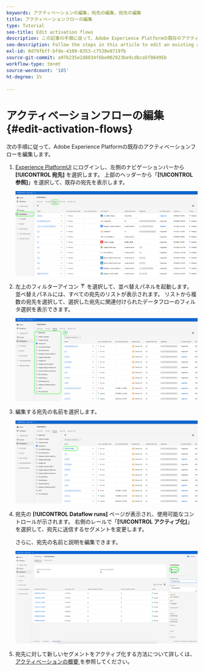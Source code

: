 ```yaml
---
keywords: アクティベーションの編集，宛先の編集，宛先の編集
title: アクティベーションフローの編集
type: Tutorial
seo-title: Edit activation flows
description: この記事の手順に従って、Adobe Experience Platformの既存のアクティベーションフローを編集します。
seo-description: Follow the steps in this article to edit an existing activation flow in Adobe Experience Platform.
exl-id: 0d79fbff-bfde-4109-8353-c7530e9719fb
source-git-commit: a97b235e2d8834f6be002923be9cdbca5f08495b
workflow-type: tm+mt
source-wordcount: '185'
ht-degree: 1%

---
```


# アクティベーションフローの編集 {#edit-activation-flows}

次の手順に従って、Adobe Experience Platformの既存のアクティベーションフローを編集します。

1. [Experience PlatformUI](https://platform.adobe.com/) にログインし、左側のナビゲーションバーから **[!UICONTROL 宛先]** を選択します。 上部のヘッダーから「**[!UICONTROL 参照]**」を選択して、既存の宛先を表示します。

   ![宛先の参照](../assets/ui/edit-activation/browse-destinations.png)

2. 左上のフィルターアイコン ![ フィルターアイコン ](../assets/ui/edit-activation/filter.png) を選択して、並べ替えパネルを起動します。 並べ替えパネルには、すべての宛先のリストが表示されます。 リストから複数の宛先を選択して、選択した宛先に関連付けられたデータフローのフィルタ選択を表示できます。

   ![宛先のフィルター](../assets/ui/edit-activation/filter-destinations.png)

3. 編集する宛先の名前を選択します。

   ![宛先の選択](../assets/ui/edit-activation/destination-select.png)

4. 宛先の **[!UICONTROL Dataflow runs]** ページが表示され、使用可能なコントロールが示されます。 右側のレールで「**[!UICONTROL アクティブ化]**」を選択して、宛先に送信するセグメントを変更します。

   さらに、宛先の名前と説明を編集できます。

   ![宛先の詳細](../assets/ui/edit-activation/destination-details.png)

5. 宛先に対して新しいセグメントをアクティブ化する方法について詳しくは、[ アクティベーションの概要 ](activation-overview.md) を参照してください。
